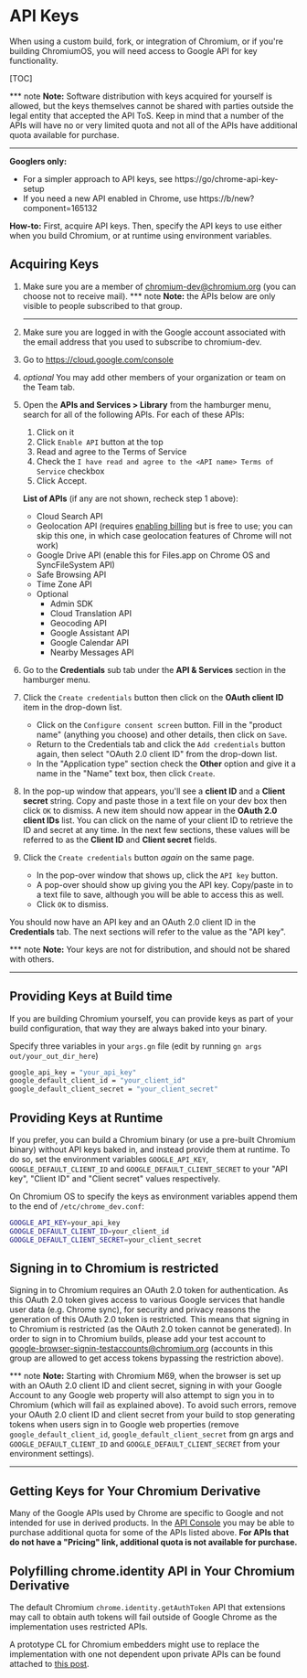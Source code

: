 # API Keys

When using a custom build, fork, or integration of Chromium, or if you're
building ChromiumOS, you will need access to Google API for key functionality.

[TOC]

*** note
**Note:** Software distribution with keys acquired for yourself is allowed, but
the keys themselves cannot be shared with parties outside the legal entity that
accepted the API ToS.  Keep in mind that a number of the APIs will have no or
very limited quota and not all of the APIs have additional quota available for
purchase.
***

**Googlers only:**

*   For a simpler approach to API keys, see https://go/chrome-api-key-setup
*   If you need a new API enabled in Chrome, use https://b/new?component=165132

**How-to:**
First, acquire API keys. Then, specify the API keys to use either when you build
Chromium, or at runtime using environment variables.

## Acquiring Keys

1.  Make sure you are a member of chromium-dev@chromium.org (you can choose
    not to receive mail).
    *** note
    **Note:** the APIs below are only visible to people subscribed to that group.
    ***
1.  Make sure you are logged in with the Google account associated with the email
    address that you used to subscribe to chromium-dev.
1.  Go to https://cloud.google.com/console
1.  _optional_  You may add other members of your organization or team on the Team
    tab.
1.  Open the **APIs and Services > Library** from the hamburger menu, search for
    all of the following APIs. For each of these APIs:
    1.  Click on it
    1.  Click `Enable API` button at the top
    1.  Read and agree to the Terms of Service
    1.  Check the `I have read and agree to the <API name> Terms of Service`
        checkbox
    1.  Click Accept.

    **List of APIs** (if any are not shown, recheck step 1 above):

    *   Cloud Search API
    *   Geolocation API (requires [enabling
        billing](https://developers.google.com/console/help/#EnableBilling) but
        is free to use; you can skip this one, in which case geolocation features
        of Chrome will not work)
    *   Google Drive API (enable this for Files.app on Chrome OS and
        SyncFileSystem API)
    *   Safe Browsing API
    *   Time Zone API
    *   Optional
        *   Admin SDK
        *   Cloud Translation API
        *   Geocoding API
        *   Google Assistant API
        *   Google Calendar API
        *   Nearby Messages API

1.  Go to the **Credentials** sub tab under the **API & Services** section in the
    hamburger menu.
1.  Click the `Create credentials` button then click on the **OAuth client
    ID** item in the drop-down list.
    *   Click on the `Configure consent screen` button. Fill in the "product
        name" (anything you choose) and other details, then click on `Save`.
    *   Return to the Credentials tab and click the `Add credentials` button
        again, then select "OAuth 2.0 client ID" from the drop-down list.
    *   In the "Application type" section check the **Other** option and give it a
        name in the "Name" text box, then click `Create`.
1.  In the pop-up window that appears, you'll see a **client ID** and a **Client
    secret** string. Copy and paste those in a text file on your dev box then
    click `OK` to dismiss. A new item should now appear in the **OAuth 2.0 client
    IDs** list. You can click on the name of your client ID to retrieve the ID and
    secret at any time. In the next few sections, these values will be referred
    to as the **Client ID** and **Client secret** fields.
1.  Click the `Create credentials` button _again_ on the same page.
    *   In the pop-over window that shows up, click the `API key` button.
    *   A pop-over should show up giving you the API key. Copy/paste in to a text
        file to save, although you will be able to access this as well.
    *   Click `OK` to dismiss.

You should now have an API key and an OAuth 2.0 client ID in the **Credentials**
tab. The next sections will refer to the value as the "API key".

*** note
**Note:** Your keys are not for distribution, and should not be shared with
others.
***

## Providing Keys at Build time

If you are building Chromium yourself, you can provide keys as part of your
build configuration, that way they are always baked into your binary.

Specify three variables in your `args.gn` file (edit by running `gn args
out/your_out_dir_here`)

```bash
google_api_key = "your_api_key"
google_default_client_id = "your_client_id"
google_default_client_secret = "your_client_secret"
```

## Providing Keys at Runtime

If you prefer, you can build a Chromium binary (or use a pre-built Chromium
binary) without API keys baked in, and instead provide them at runtime. To do
so, set the environment variables `GOOGLE_API_KEY`, `GOOGLE_DEFAULT_CLIENT_ID`
and `GOOGLE_DEFAULT_CLIENT_SECRET` to your "API key", "Client ID" and "Client
secret" values respectively.

On Chromium OS to specify the keys as environment variables append them to the
end of `/etc/chrome_dev.conf`:

```bash
GOOGLE_API_KEY=your_api_key
GOOGLE_DEFAULT_CLIENT_ID=your_client_id
GOOGLE_DEFAULT_CLIENT_SECRET=your_client_secret
```

## Signing in to Chromium is restricted

Signing in to Chromium requires an OAuth 2.0 token for authentication. As this
OAuth 2.0 token gives access to various Google services that handle user data
(e.g. Chrome sync), for security and privacy reasons the generation of this
OAuth 2.0 token is restricted. This means that signing in to Chromium is
restricted (as the OAuth 2.0 token cannot be generated). In order to sign in to
Chromium builds, please add your test account to
google-browser-signin-testaccounts@chromium.org (accounts in this group are
allowed to get access tokens bypassing the restriction above).

*** note
**Note:** Starting with Chromium M69, when the browser is set up with an OAuth
2.0 client ID and client secret, signing in with your Google Account to any
Google web property will also attempt to sign you in to Chromium (which will
fail as explained above). To avoid such errors, remove your OAuth 2.0 client
ID and client secret from your build to stop generating tokens when users sign
in to Google web properties (remove `google_default_client_id`,
`google_default_client_secret` from gn args and `GOOGLE_DEFAULT_CLIENT_ID`
and `GOOGLE_DEFAULT_CLIENT_SECRET` from your environment settings).
***

## Getting Keys for Your Chromium Derivative

Many of the Google APIs used by Chrome are specific to Google and not intended
for use in derived products. In the [API Console](http://developers.google.com/console)
you may be able to purchase additional quota for some of the APIs listed above.
**For APIs that do not have a "Pricing" link, additional quota is not available
for purchase.**

## Polyfilling chrome.identity API in Your Chromium Derivative

The default Chromium `chrome.identity.getAuthToken` API that extensions may
call to obtain auth tokens will fail outside of Google Chrome as the
implementation uses restricted APIs.

A prototype CL for Chromium embedders might use to replace the implementation
with one not dependent upon private APIs can be found attached to
[this post](https://groups.google.com/a/chromium.org/g/embedder-dev/c/tGCJ3QNVzYE).
